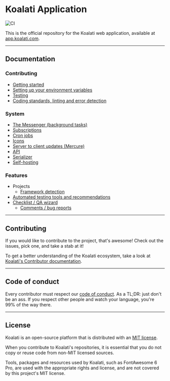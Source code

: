 # Koalati Application

![CI](https://github.com/koalatiapp/app/workflows/CI/badge.svg)

This is the official repository for the Koalati web application, available at [app.koalati.com](https://app.koalati.com).

---

## Documentation

### Contributing
  - [Getting started](docs/contributing/getting-started.md)
  - [Setting up your environment variables](docs/contributing/environment-variables.md)
  - [Testing](docs/contributing/testing.md)
  - [Coding standards, linting and error detection](docs/contributing/coding-standards.md)
### System
  - [The Messenger (background tasks)](docs/system/messenger.md)
  - [Subscriptions](docs/system/subscriptions.md)
  - [Cron jobs](docs/system/cronjobs.md)
  - [Icons](docs/system/icons.md)
  - [Server to client updates (Mercure)](docs/system/server-client-updates.md)
  - [API](docs/system/api.md)
  - [Serializer](docs/system/serializer.md)
  - [Self-hosting](docs/system/self-hosting.md)
### Features
  - Projects
    - [Framework detection](docs/features/project/framework-detection.md)
  - [Automated testing tools and recommendations](docs/features/testing/testing.md)
  - [Checklist / QA wizard](docs/features/checklist/checklist.md)
    - [Comments / bug reports](docs/features/checklist/comments.md)

---

## Contributing

If you would like to contribute to the project, that's awesome!
Check out the issues, pick one, and take a stab at it!

To get a better understanding of the Koalati ecosystem, take a look at [Koalati's Contributor documentation](https://docs.koalati.com/).

---

## Code of conduct

Every contributor must respect our [code of conduct](CODE_OF_CONDUCT.md).
As a TL;DR: just don't be an ass. If you respect other people and watch your language, you're 99% of the way there.

---

## License

Koalati is an open-source platform that is distributed with an [MIT license](LICENSE).

When you contribute to Koalati's repositories, it is essential that you do not 
copy or reuse code from non-MIT licensed sources.

Tools, packages and resources used by Koalati, such as FontAwesome 6 Pro, are 
used with the appropriate rights and license, and are not covered by this 
project's MIT license.

